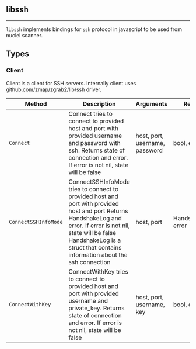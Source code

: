 ## libssh 
---


`libssh` implements bindings for `ssh` protocol in javascript
to be used from nuclei scanner.



## Types

### Client

 Client is a client for SSH servers.    Internally client uses github.com/zmap/zgrab2/lib/ssh driver.

| Method | Description | Arguments | Returns |
|--------|-------------|-----------|---------|
| `Connect` |  Connect tries to connect to provided host and port  with provided username and password with ssh.    Returns state of connection and error. If error is not nil,  state will be false | host, port, username, password | bool, error |
| `ConnectSSHInfoMode` |  ConnectSSHInfoMode tries to connect to provided host and port  with provided host and port    Returns HandshakeLog and error. If error is not nil,  state will be false    HandshakeLog is a struct that contains information about the  ssh connection | host, port | HandshakeLog, error |
| `ConnectWithKey` |  ConnectWithKey tries to connect to provided host and port  with provided username and private_key.    Returns state of connection and error. If error is not nil,  state will be false | host, port, username, key | bool, error |


